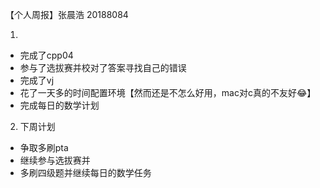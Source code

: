 【个人周报】张晨浩 20188084

1. 
  - 完成了cpp04
  - 参与了选拔赛并校对了答案寻找自己的错误
  - 完成了vj
  - 花了一天多的时间配置环境【然而还是不怎么好用，mac对c真的不友好😂】
  - 完成每日的数学计划
2. 下周计划
  - 争取多刷pta
  - 继续参与选拔赛并
  - 多刷四级题并继续每日的数学任务
